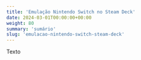 ```yaml
---
title: 'Emulação Nintendo Switch no Steam Deck'
date: 2024-03-01T00:00:00+00:00
weight: 80
summary: 'sumário'
slug: 'emulacao-nintendo-switch-steam-deck'
---
```


Texto